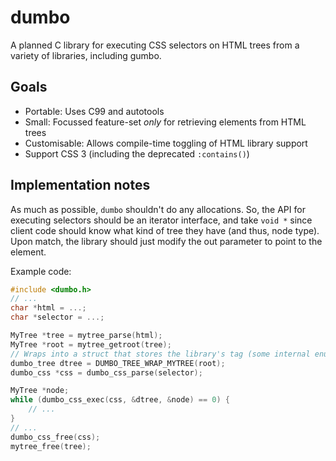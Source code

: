 # dumbo

A planned C library for executing CSS selectors on HTML trees from a variety of
libraries, including gumbo.

## Goals

* Portable: Uses C99 and autotools
* Small: Focussed feature-set *only* for retrieving elements from HTML trees
* Customisable: Allows compile-time toggling of HTML library support
* Support CSS 3 (including the deprecated `:contains()`)

## Implementation notes

As much as possible, `dumbo` shouldn't do any allocations.  So, the API for
executing selectors should be an iterator interface, and take `void *` since
client code should know what kind of tree they have (and thus, node type).
Upon match, the library should just modify the out parameter to point to the
element.

Example code:

```c
#include <dumbo.h>
// ...
char *html = ...;
char *selector = ...;

MyTree *tree = mytree_parse(html);
MyTree *root = mytree_getroot(tree);
// Wraps into a struct that stores the library's tag (some internal enum).
dumbo_tree dtree = DUMBO_TREE_WRAP_MYTREE(root);
dumbo_css *css = dumbo_css_parse(selector);

MyTree *node;
while (dumbo_css_exec(css, &dtree, &node) == 0) {
	// ...
}
// ...
dumbo_css_free(css);
mytree_free(tree);
```

